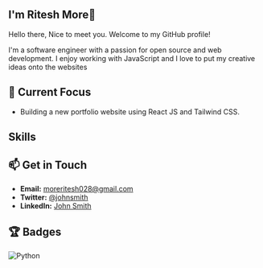 ##  I'm Ritesh More👋
Hello there, Nice to meet you.
Welcome to my GitHub profile!

I'm a software engineer with a passion for open source and web development.
I enjoy working with JavaScript and I love to put my creative ideas onto the websites 


## 🚀 Current Focus
- Building a new portfolio website using React JS and Tailwind CSS.


## Skills


## 📫 Get in Touch
- **Email:** moreritesh028@gmail.com
- **Twitter:** [@johnsmith](https://twitter.com/johnsmith)
- **LinkedIn:** [John Smith](https://www.linkedin.com/in/johnsmith/)

## 🏆 Badges
![Python](https://img.shields.io/badge/-Python-3776AB?style=flat&logo=python&logoColor=white)


<!--
**moarray28/moarray28** is a ✨ _special_ ✨ repository because its `README.md` (this file) appears on your GitHub profile.

Here are some ideas to get you started:

- 🔭 I’m currently working on ...
- 🌱 I’m currently learning ...
- 👯 I’m looking to collaborate on ...
- 🤔 I’m looking for help with ...
- 💬 Ask me about ...
- 📫 How to reach me: ...
- 😄 Pronouns: ...
- ⚡ Fun fact: ...
-->
